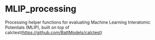# MLIP_processing
Processing helper functions for evaluating Machine Learning Interatomic Potentials (MLIP), built on top of calctest(https://github.com/BattModels/calctest)
